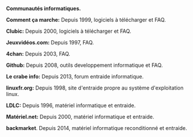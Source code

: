 **Communautés informatiques.**

**Comment ça marche:**
Depuis 1999, logiciels à télécharger et FAQ.

**Clubic:**
Depuis 2000, logiciels à télécharger et FAQ.

**Jeuxvidéos.com:**
Depuis 1997, FAQ.

**4chan:**
Depuis 2003, FAQ.

**Github:**
Depuis 2008, outils developpement informatique et FAQ.

**Le crabe info:**
Depuis 2013, forum entraide informatique.

**linuxfr.org:**
Depuis 1998, site d'entraide propre au système d'exploitation linux.

**LDLC:**
Depuis 1996, matériel informatique et entraide.

**Matériel.net:**
Depuis 2000, matériel informatique et entraide.

**backmarket**.
Depuis 2014, matériel informatique reconditionné et entraide.
